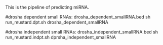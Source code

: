 This is the pipeline of predicting miRNA.

#drosha dependent small RNAs: drosha_dependent_smallRNA.bed
sh run_mustard.dpt.sh drosha_dependent_smallRNA

#drosha independent small RNAs: drosha_independent_smallRNA.bed
sh run_mustard.indpt.sh dprsha_independent_smallRNA

